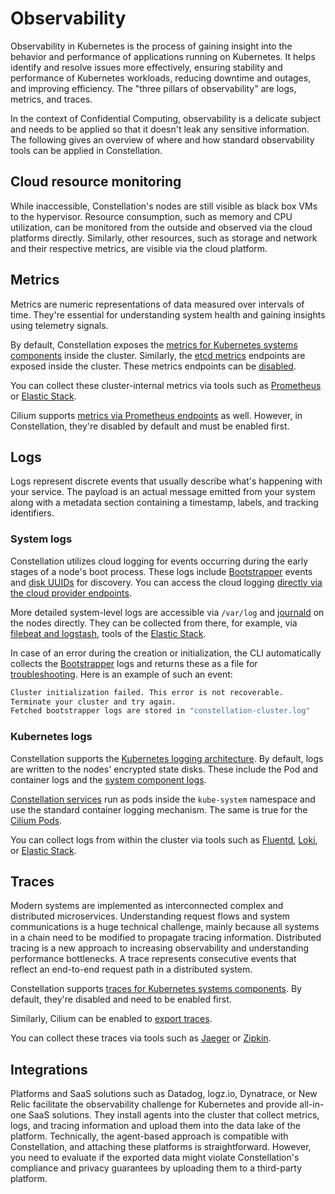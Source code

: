 # Observability

Observability in Kubernetes is the process of gaining insight into the behavior and performance of applications running on Kubernetes.
It helps identify and resolve issues more effectively, ensuring stability and performance of Kubernetes workloads, reducing downtime and outages, and improving efficiency.
The "three pillars of observability" are logs, metrics, and traces.

In the context of Confidential Computing, observability is a delicate subject and needs to be applied so that it doesn't leak any sensitive information.
The following gives an overview of where and how standard observability tools can be applied in Constellation.

## Cloud resource monitoring

While inaccessible, Constellation's nodes are still visible as black box VMs to the hypervisor.
Resource consumption, such as memory and CPU utilization, can be monitored from the outside and observed via the cloud platforms directly.
Similarly, other resources, such as storage and network and their respective metrics, are visible via the cloud platform.

## Metrics

Metrics are numeric representations of data measured over intervals of time. They're essential for understanding system health and gaining insights using telemetry signals.

By default, Constellation exposes the [metrics for Kubernetes systems components](https://kubernetes.io/docs/concepts/cluster-administration/system-metrics/) inside the cluster.
Similarly, the [etcd metrics](https://etcd.io/docs/v3.5/metrics/) endpoints are exposed inside the cluster.
These metrics endpoints can be [disabled](https://kubernetes.io/docs/concepts/cluster-administration/system-metrics/#disabling-metrics).

You can collect these cluster-internal metrics via tools such as [Prometheus](https://prometheus.io/) or [Elastic Stack](https://www.elastic.co/de/elastic-stack/).

Cilium supports [metrics via Prometheus endpoints](https://docs.cilium.io/en/latest/observability/metrics/) as well.
However, in Constellation, they're disabled by default and must be enabled first.

## Logs

Logs represent discrete events that usually describe what's happening with your service.
The payload is an actual message emitted from your system along with a metadata section containing a timestamp, labels, and tracking identifiers.

### System logs

Constellation utilizes cloud logging for events occurring during the early stages of a node's boot process.
These logs include [Bootstrapper](./microservices.md#bootstrapper) events and [disk UUIDs](../architecture/images.md#state-disk) for discovery.
You can access the cloud logging [directly via the cloud provider endpoints](../workflows/troubleshooting.md#cloud-logging).

More detailed system-level logs are accessible via `/var/log` and [journald](https://www.freedesktop.org/software/systemd/man/systemd-journald.service.html) on the nodes directly.
They can be collected from there, for example, via [filebeat and logstash](https://www.elastic.co/guide/en/beats/filebeat/current/logstash-output.html), tools of the [Elastic Stack](https://www.elastic.co/de/elastic-stack/).

In case of an error during the creation or initialization, the CLI automatically collects the [Bootstrapper](./microservices.md#bootstrapper) logs and returns these as a file for [troubleshooting](../workflows/troubleshooting.md). Here is an example of such an event:

```sh
Cluster initialization failed. This error is not recoverable.
Terminate your cluster and try again.
Fetched bootstrapper logs are stored in "constellation-cluster.log"
```

### Kubernetes logs

Constellation supports the [Kubernetes logging architecture](https://kubernetes.io/docs/concepts/cluster-administration/logging/).
By default, logs are written to the nodes' encrypted state disks.
These include the Pod and container logs and the [system component logs](https://kubernetes.io/docs/concepts/cluster-administration/logging/#system-component-logs).

[Constellation services](https://docs.edgeless.systems/constellation/architecture/microservices) run as pods inside the `kube-system` namespace and use the standard container logging mechanism.
The same is true for the [Cilium Pods](https://docs.cilium.io/en/latest/operations/troubleshooting/#logs).

You can collect logs from within the cluster via tools such as [Fluentd](https://github.com/fluent/fluentd), [Loki](https://github.com/grafana/loki), or [Elastic Stack](https://www.elastic.co/de/elastic-stack/).

## Traces

Modern systems are implemented as interconnected complex and distributed microservices. Understanding request flows and system communications is a huge technical challenge, mainly because all systems in a chain need to be modified to propagate tracing information. Distributed tracing is a new approach to increasing observability and understanding performance bottlenecks. A trace represents consecutive events that reflect an end-to-end request path in a distributed system.

Constellation supports [traces for Kubernetes systems components](https://kubernetes.io/docs/concepts/cluster-administration/system-traces/).
By default, they're disabled and need to be enabled first.

Similarly, Cilium can be enabled to [export traces](https://cilium.io/use-cases/metrics-export/).

You can collect these traces via tools such as [Jaeger](https://www.jaegertracing.io/) or [Zipkin](https://zipkin.io/).

## Integrations

Platforms and SaaS solutions such as Datadog, logz.io, Dynatrace, or New Relic facilitate the observability challenge for Kubernetes and provide all-in-one SaaS solutions.
They install agents into the cluster that collect metrics, logs, and tracing information and upload them into the data lake of the platform.
Technically, the agent-based approach is compatible with Constellation, and attaching these platforms is straightforward.
However, you need to evaluate if the exported data might violate Constellation's compliance and privacy guarantees by uploading them to a third-party platform.
